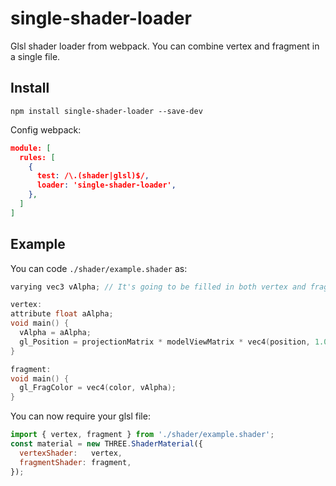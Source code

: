# single-shader-loader
Glsl shader loader from webpack. You can combine vertex and fragment in a single file.

## Install
```node
npm install single-shader-loader --save-dev
```

Config webpack:
```json
module: [
  rules: [
    {
      test: /\.(shader|glsl)$/,
      loader: 'single-shader-loader',
    },
  ]
]
```

## Example
You can code `./shader/example.shader` as:
```C++
varying vec3 vAlpha; // It's going to be filled in both vertex and fragment.

vertex:
attribute float aAlpha;
void main() {
  vAlpha = aAlpha;
  gl_Position = projectionMatrix * modelViewMatrix * vec4(position, 1.0);
}

fragment:
void main() {
  gl_FragColor = vec4(color, vAlpha);
}
```

You can now require your glsl file:
```javascript
import { vertex, fragment } from './shader/example.shader';
const material = new THREE.ShaderMaterial({
  vertexShader:   vertex,
  fragmentShader: fragment,
});
```
